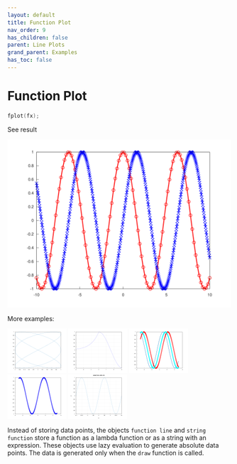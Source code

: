 ```yaml
---
layout: default
title: Function Plot
nav_order: 9
has_children: false
parent: Line Plots
grand_parent: Examples
has_toc: false
---
```

# Function Plot

```cpp
fplot(fx);
```


See result
    
[![example_fplot_1](../line_plot/fplot/fplot_1.svg)](https://github.com/alandefreitas/matplotplusplus/blob/master/examples/line_plot/fplot/fplot_1.cpp)

More examples:
    
[![example_fplot_2](../line_plot/fplot/fplot_2_thumb.png)](https://github.com/alandefreitas/matplotplusplus/blob/master/examples/line_plot/fplot/fplot_2.cpp)  [![example_fplot_3](../line_plot/fplot/fplot_3_thumb.png)](https://github.com/alandefreitas/matplotplusplus/blob/master/examples/line_plot/fplot/fplot_3.cpp)  [![example_fplot_4](../line_plot/fplot/fplot_4_thumb.png)](https://github.com/alandefreitas/matplotplusplus/blob/master/examples/line_plot/fplot/fplot_4.cpp)  [![example_fplot_5](../line_plot/fplot/fplot_5_thumb.png)](https://github.com/alandefreitas/matplotplusplus/blob/master/examples/line_plot/fplot/fplot_5.cpp)  [![example_fplot_6](../line_plot/fplot/fplot_6_thumb.png)](https://github.com/alandefreitas/matplotplusplus/blob/master/examples/line_plot/fplot/fplot_6.cpp)
  

Instead of storing data points, the objects `function line` and `string function` store a function as a lambda function or as a string with an expression. These objects use lazy evaluation to generate absolute data points. The data is generated only when the `draw` function is called.




<!-- Generated with mdsplit: https://github.com/alandefreitas/mdsplit -->
